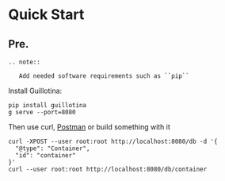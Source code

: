 # Quick Start

## Pre.

```eval_rst
.. note::

   Add needed software requirements such as ``pip``
```

Install Guillotina:

```shell
pip install guillotina
g serve --port=8080
```

Then use curl, [Postman](https://www.postman.com/ "Link to Postman") or build something with it

```
curl -XPOST --user root:root http://localhost:8080/db -d '{
  "@type": "Container",
  "id": "container"
}'
curl --user root:root http://localhost:8080/db/container
```
